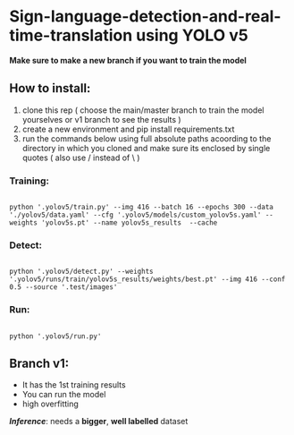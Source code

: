 # Sign-language-detection-and-real-time-translation using YOLO v5



**Make sure to make a new branch if you want to train the model**

## How to install:
1. clone this rep ( choose the main/master branch to train the model yourselves or v1 branch to see the results )
2. create a new environment and pip install requirements.txt
3. run the commands below using full absolute paths acoording to the directory in which you cloned and make sure its enclosed by single quotes ( also use / instead of \ )<br>

### Training:
```text

python '.yolov5/train.py' --img 416 --batch 16 --epochs 300 --data './yolov5/data.yaml' --cfg '.yolov5/models/custom_yolov5s.yaml' --weights 'yolov5s.pt' --name yolov5s_results  --cache

```

### Detect:
```text

python '.yolov5/detect.py' --weights '.yolov5/runs/train/yolov5s_results/weights/best.pt' --img 416 --conf 0.5 --source '.test/images'

```

### Run:
```text

python '.yolov5/run.py'

```

## Branch v1:
- It has the 1st training results 
- You can run the model
- high overfitting

***Inference***: needs a **bigger**, **well labelled** dataset
